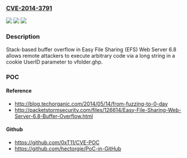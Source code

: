 ### [CVE-2014-3791](https://cve.mitre.org/cgi-bin/cvename.cgi?name=CVE-2014-3791)
![](https://img.shields.io/static/v1?label=Product&message=n%2Fa&color=blue)
![](https://img.shields.io/static/v1?label=Version&message=n%2Fa&color=blue)
![](https://img.shields.io/static/v1?label=Vulnerability&message=n%2Fa&color=brighgreen)

### Description

Stack-based buffer overflow in Easy File Sharing (EFS) Web Server 6.8 allows remote attackers to execute arbitrary code via a long string in a cookie UserID parameter to vfolder.ghp.

### POC

#### Reference
- http://blog.techorganic.com/2014/05/14/from-fuzzing-to-0-day
- http://packetstormsecurity.com/files/126614/Easy-File-Sharing-Web-Server-6.8-Buffer-Overflow.html

#### Github
- https://github.com/0xT11/CVE-POC
- https://github.com/hectorgie/PoC-in-GitHub

